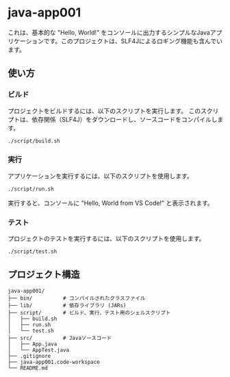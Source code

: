 # java-app001

これは、基本的な "Hello, World!" をコンソールに出力するシンプルなJavaアプリケーションです。このプロジェクトは、SLF4Jによるロギング機能も含んでいます。

## 使い方

### ビルド

プロジェクトをビルドするには、以下のスクリプトを実行します。
このスクリプトは、依存関係（SLF4J）をダウンロードし、ソースコードをコンパイルします。

```bash
./script/build.sh
```

### 実行

アプリケーションを実行するには、以下のスクリプトを使用します。

```bash
./script/run.sh
```

実行すると、コンソールに "Hello, World from VS Code!" と表示されます。

### テスト

プロジェクトのテストを実行するには、以下のスクリプトを使用します。

```bash
./script/test.sh
```

## プロジェクト構造

```text
java-app001/
├── bin/          # コンパイルされたクラスファイル
├── lib/          # 依存ライブラリ (JARs)
├── script/       # ビルド、実行、テスト用のシェルスクリプト
│   ├── build.sh
│   ├── run.sh
│   └── test.sh
├── src/          # Javaソースコード
│   ├── App.java
│   └── AppTest.java
├── .gitignore
├── java-app001.code-workspace
└── README.md
```
